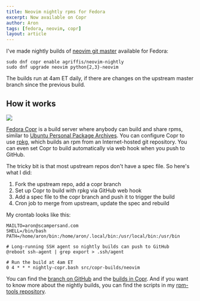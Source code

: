 ```yaml
---
title: Neovim nightly rpms for Fedora
excerpt: Now available on Copr
author: Aron
tags: [fedora, neovim, copr]
layout: article
---
```


I've made nightly builds of [neovim git
master](https://github.com/neovim/neovim) available for Fedora:

    sudo dnf copr enable agriffis/neovim-nightly
    sudo dnf upgrade neovim python{2,3}-neovim

The builds run at 4am ET daily, if there are changes on the upstream master
branch since the previous build.

## How it works

<div class="post-image">
    <a title="Fedora Copr agriffis/neovim-nightly packages" href="https://copr.fedorainfracloud.org/coprs/agriffis/neovim-nightly/packages/">
        <img sizes="(min-width: 36em) 28em, 100vw"
            src="/img/575/neovim-nightly-packages.png"
            srcset="/img/1440/neovim-nightly-packages.png 1440w,
                    /img/1150/neovim-nightly-packages.png 1080w,
                    /img/1080/neovim-nightly-packages.png 1150w,
                    /img/720/neovim-nightly-packages.png 720w,
                    /img/575/neovim-nightly-packages.png 575w">
    </a>
</div>

[Fedora Copr](https://copr.fedorainfracloud.org/) is a build server where
anybody can build and share rpms, similar to [Ubuntu Personal Package
Archives](https://launchpad.net/ubuntu/+ppas). You can configure Copr to
use [rpkg](https://pagure.io/rpkg-util), which builds an rpm from an
Internet-hosted git repository. You can even set Copr to build
automatically via web hook when you push to GitHub.

The tricky bit is that most upstream repos don't have a spec file. So
here's what I did:

1. Fork the upstream repo, add a copr branch
2. Set up Copr to build with rpkg via GitHub web hook
3. Add a spec file to the copr branch and push it to trigger the build
4. Cron job to merge from upstream, update the spec and rebuild

My crontab looks like this:

    MAILTO=aron@scampersand.com
    SHELL=/bin/bash
    PATH=/home/aron/bin:/home/aron/.local/bin:/usr/local/bin:/usr/bin

    # Long-running SSH agent so nightly builds can push to GitHub
    @reboot ssh-agent | grep export > .ssh/agent

    # Run the build at 4am ET
    0 4 * * * nightly-copr.bash src/copr-builds/neovim

You can find the [branch on GitHub](https://github.com/agriffis/neovim) and
the [builds in
Copr](https://copr.fedorainfracloud.org/coprs/agriffis/neovim-nightly/).
And if you want to know more about the nightly builds, you can find the
scripts in my [rpm-tools
repository](https://github.com/agriffis/rpm-tools).
